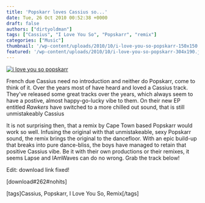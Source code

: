 ```yaml
---
title: 'Popskarr loves Cassius so...'
date: Tue, 26 Oct 2010 00:52:38 +0000
draft: false
authors: ["dirtyoldman"]
tags: ["Cassius", "I Love You So", "Popskarr", "remix"]
categories: ["Music"]
thumbnail: '/wp-content/uploads/2010/10/i-love-you-so-popskarr-150x150.jpg'
featured: '/wp-content/uploads/2010/10/i-love-you-so-popskarr-304x190.jpg'
---
```


[![](/wp-content/uploads/2010/10/i-love-you-so-popskarr.jpg "i love you so popskarr")](/2010/10/26/popskarr-loves-cassius-so/i-love-you-so-popskarr/)

French due Cassius need no introduction and neither do Popskarr, come to think of it. Over the years most of have heard and loved a Cassius track. They've released some great tracks over the years, which always seem to have a postive, almost happy-go-lucky vibe to them. On their new EP entitled _Rawkers_ have switched to a more chilled out sound, that is still unmistakeably Cassius

It is not surprising then, that a remix by Cape Town based Popskarr would work so well. Infusing the original with that unmistakeable, sexy Popskarr sound, the remix brings the original to the dancefloor. With an epic build-up that breaks into pure dance-bliss, the boys have managed to retain that positive Cassius vibe. Be it with their own productions or their remixes, it seems Lapse and IAmWaves can do no wrong. Grab the track below!

Edit: download link fixed!

\[download#262#nohits\]

\[tags\]Cassius, Popskarr, I Love You So, Remix\[/tags\]